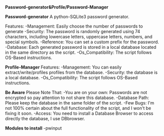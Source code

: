 **Password-generator&Profile/Password-Manager**

**Password-generator**
A python-SQLite3 password generator.

Features:
  -Management: Easily choose the number of passwords to generate
  -Security: The password is randomly generated using 74 characters, including lowercase letters, uppercase letters, numbers, and special symbols.
  -Reference: You can set a custom prefix for the password.
  -Database: Each generated password is stored in a local database located in the same directory as the script.
  -Os_Compatibility: The script follows OS-Based instructions.

**Profile-Manager**
Features:
  -Management: You can easily extract/write/profiles profiles from the database.
  -Security: the database is a local database.
  -Os_Compatibility: The script follows OS-Based instructions.

**Be Aware**
Please Note That:
  -You are on your own: Passwords are not encrypted so pay attention to not share this database.
  -Database Path: Please keep the database in the same folder of the script.
  -Few Bugs: I'm not 100% certain about the full functionality of the script, and I won't be fixing it soon.
  -Access: You need to install a Database Browser to access directly the database, I use DBbrowser.

**Modules to install**
  -pwinput
